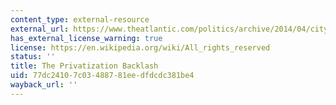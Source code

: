 ```yaml
---
content_type: external-resource
external_url: https://www.theatlantic.com/politics/archive/2014/04/city-state-governments-privatization-contracting-backlash/361016/
has_external_license_warning: true
license: https://en.wikipedia.org/wiki/All_rights_reserved
status: ''
title: The Privatization Backlash
uid: 77dc2410-7c03-4887-81ee-dfdcdc381be4
wayback_url: ''
---
```

